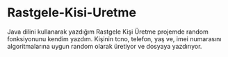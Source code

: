 # Rastgele-Kisi-Uretme
Java dilini kullanarak yazdığım Rastgele Kişi Üretme projemde random fonksiyonunu kendim yazdım. Kişinin tcno, telefon, yaş ve, imei numarasını algoritmalarına uygun random olarak üretiyor ve dosyaya yazdırıyor.
